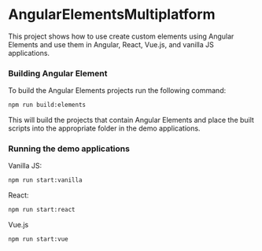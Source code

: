 # AngularElementsMultiplatform

This project shows how to use create custom elements using Angular Elements and use them in Angular, React, Vue.js, and vanilla JS applications.

### Building Angular Element

To build the Angular Elements projects run the following command:

```sh
npm run build:elements
```

This will build the projects that contain Angular Elements and place the built scripts into the appropriate folder in the demo applications.

### Running the demo applications

Vanilla JS:

```sh
npm run start:vanilla
```

React:

```sh
npm run start:react
```

Vue.js

```sh
npm run start:vue
```